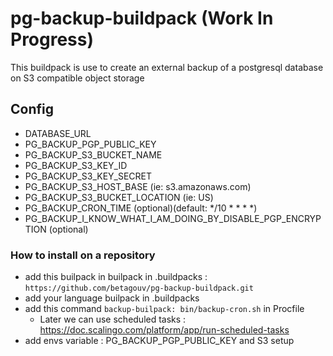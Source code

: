 # pg-backup-buildpack (Work In Progress)

This buildpack is use to create an external backup of a postgresql database on S3 compatible object storage

## Config
- DATABASE_URL
- PG_BACKUP_PGP_PUBLIC_KEY
- PG_BACKUP_S3_BUCKET_NAME
- PG_BACKUP_S3_KEY_ID
- PG_BACKUP_S3_KEY_SECRET
- PG_BACKUP_S3_HOST_BASE (ie: s3.amazonaws.com) 
- PG_BACKUP_S3_BUCKET_LOCATION (ie: US)
- PG_BACKUP_CRON_TIME (optional)(default: */10 * * * *)
- PG_BACKUP_I_KNOW_WHAT_I_AM_DOING_BY_DISABLE_PGP_ENCRYPTION (optional)

### How to install on a repository
- add this builpack in builpack in .buildpacks : `https://github.com/betagouv/pg-backup-buildpack.git`
- add your language builpack in .buildpacks
- add this command `backup-builpack: bin/backup-cron.sh` in Procfile
    - Later we can use scheduled tasks : https://doc.scalingo.com/platform/app/run-scheduled-tasks
- add envs variable : PG_BACKUP_PGP_PUBLIC_KEY and S3 setup
